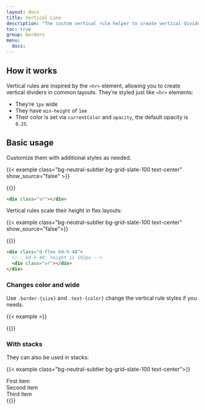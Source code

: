 ```yaml
---
layout: docs
title: Vertical Line
description: "The custom vertical rule helper to create vertical dividers like the `<hr>` element"
toc: true
group: borders
menu:
  docs:
---
```


## How it works

Vertical rules are inspired by the `<hr>` element, allowing you to create vertical dividers in common layouts. They’re styled just like `<hr>` elements:

- They’re `1px` wide
- They have `min-height` of `1em`
- Their color is set via `currentColor` and `opacity`, the default opacity is `0.25`.

## Basic usage

Customize them with additional styles as needed.

{{< example class="bg-neutral-subtler bg-grid-slate-100 text-center" show_source="false" >}}
  <div class="vr"></div>
{{</ example >}}

```html
<div class="vr"></div>
```

Vertical rules scale their height in flex layouts:

{{< example class="bg-neutral-subtler bg-grid-slate-100 text-center" show_source="false">}}
<div class="d-flex bd-h-48 justify-content-center">
  <div class="vr"></div>
</div>
{{</ example >}}

```html
<div class="d-flex bd-h-48">
  <!-- bd-h-48: height is 192px -->
  <div class="vr"></div>
</div>
```

### Changes color and wide

Use `.border-{size}` and `.text-{color}` change the vertical rule styles if you needs.

{{< example >}}
<div class="d-flex gap-5 justify-content-center">
  <div class="d-flex bd-h-32 text-primary">
      <div class="vr border-4 opacity-100"></div>
  </div>
  <div class="d-flex bd-h-32 text-primary">
      <div class="vr border-4 opacity-75"></div>
  </div>
  <div class="d-flex bd-h-32 text-primary">
      <div class="vr border-4 opacity-50"></div>
  </div>
</div>
{{</ example >}}

### With stacks 

They can also be used in stacks:

{{< example class="bg-neutral-subtler bg-grid-slate-100 text-center">}}
<div class="hstack gap-3">
  <div class="text-bg-purple rounded p-4 lh-1 fs-sm">First item</div>
  <div class="text-bg-purple rounded p-4 lh-1 fs-sm ms-auto">Second item</div>
  <div class="vr"></div>
  <div class="text-bg-purple rounded p-4 lh-1 fs-sm">Third item</div>
</div>
{{</ example >}}